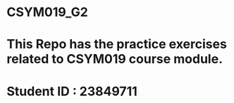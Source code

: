 # CSYM019_G2
# This Repo has the practice exercises related to CSYM019 course module.
# Student ID : 23849711
